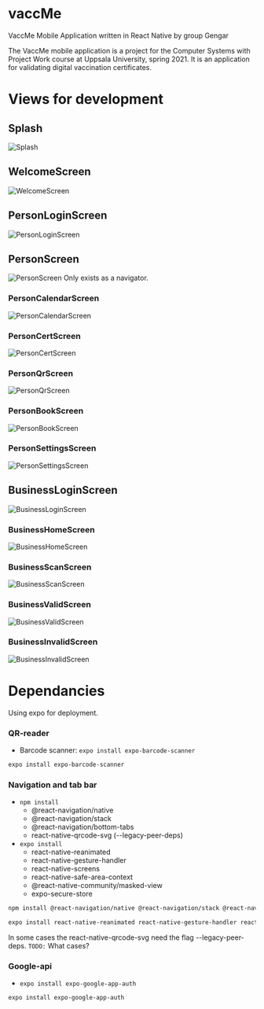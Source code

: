 # vaccMe

VaccMe Mobile Application written in React Native by group Gengar

The VaccMe mobile application is a project for the Computer Systems with Project Work course at Uppsala University, spring 2021. It is an application for validating digital vaccination certificates.

# Views for development

## Splash

![Splash](./media/Splash.png)

## WelcomeScreen

![WelcomeScreen](./media/WelcomeScreen.png)

## PersonLoginScreen

![PersonLoginScreen](./media/PersonLoginScreen.png)

## PersonScreen

![PersonScreen](./media/PersonScreen.png)
Only exists as a navigator.

### PersonCalendarScreen

![PersonCalendarScreen](./media/PersonCalendarScreen.png)

### PersonCertScreen

![PersonCertScreen](./media/PersonCertScreen.png)

### PersonQrScreen

![PersonQrScreen](./media/PersonQrScreen.png)

### PersonBookScreen

![PersonBookScreen](./media/PersonBookScreen.png)

### PersonSettingsScreen

![PersonSettingsScreen](./media/PersonSettingsScreen.png)

## BusinessLoginScreen

![BusinessLoginScreen](./media/BusinessLoginScreen.png)

### BusinessHomeScreen

![BusinessHomeScreen](./media/BusinessHomeScreen.png)

### BusinessScanScreen

![BusinessScanScreen](./media/BusinessScanScreen.png)

### BusinessValidScreen

![BusinessValidScreen](./media/BusinessValidScreen.png)

### BusinessInvalidScreen

![BusinessInvalidScreen](./media/BusinessInvalidScreen.png)

# Dependancies

Using expo for deployment.

### QR-reader

-   Barcode scanner: `expo install expo-barcode-scanner`

```bash
expo install expo-barcode-scanner
```

### Navigation and tab bar

-   `npm install`
    -   @react-navigation/native
    -   @react-navigation/stack
    -   @react-navigation/bottom-tabs
    -   react-native-qrcode-svg (--legacy-peer-deps)
-   `expo install`
    -   react-native-reanimated
    -   react-native-gesture-handler
    -   react-native-screens
    -   react-native-safe-area-context
    -   @react-native-community/masked-view
    -   expo-secure-store

```bash
npm install @react-navigation/native @react-navigation/stack @react-navigation/bottom-tabs
```

```bash
expo install react-native-reanimated react-native-gesture-handler react-native-screens react-native-safe-area-context @react-native-community/masked-view expo-secure-store react-native-qrcode-svg
```

In some cases the react-native-qrcode-svg need the flag --legacy-peer-deps.
`TODO:` What cases?

### Google-api

-   `expo install expo-google-app-auth`

```bash
expo install expo-google-app-auth
```
